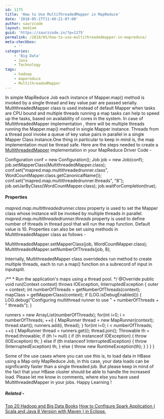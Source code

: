```yaml
---
id: 1175
title: 'How to Use MultiThreadedMapper in MapReduce'
date: '2018-05-27T11:40:21-07:00'
author: saurzcode
layout: medium
guid: 'https://saurzcode.in/?p=1175'
permalink: /2018/05/how-to-use-multithreadedmapper-in-mapreduce/
meta-checkbox:
    - ''
categories:
    - 'Big Data'
    - Java
    - Technology
tags:
    - hadoop
    - mapereduce
    - MultithreadedMapper
---
```


In simple MapReduce Job each instance of Mapper.map() method is invoked by a single thread and key value pair are passed serially. MultithreadedMapper class is used instead of default Mapper when tasks are CPU bound and multiple threads running a map tasks can help to speed up the tasks, based on availability of cores in the system. In case of MultithreadedMapper implementation , there will be multiple threads running the Mapper.map() method in single Mapper instance. Threads from a thread pool invoke a queue of key value pairs in parallel in a single Mapper Class instance.One thing in particular to keep in mind is, the map implementation must be thread safe. Here are the steps needed to create a [MultithreadedMapper](https://hadoop.apache.org/docs/r3.0.0/api/org/apache/hadoop/mapreduce/lib/map/MultithreadedMapper.html) implementation in your MapReduce Driver Code -

Configuration conf = new Configuration();
Job job = new Job(conf);
job.setMapperClass(MultithreadedMapper.class);
conf.set("mapred.map.multithreadedrunner.class", WordCountMapper.class.getCanonicalName());
conf.set("mapred.map.multithreadedrunner.threads", "8");
job.setJarByClass(WordCountMapper.class);
job.waitForCompletion(true);

#### Properties

_mapred.map.multithreadedrunner.class_ property is used to set the Mapper class whose instance will be invoked by multiple threads in parallel. _mapred.map.multithreadedrunner.threads_ property is used to define number of threads in thread pool that will run the map function. Default value is 10. Properties can also be set using methods in MultithreadedMapper class as follows -

MultithreadedMapper.setMapperClass(job, WordCountMapper.class);
MultithreadedMapper.setNumberOfThreads(job, 8);

Internally, MultithreadedMapper class overridedes run method to create multiple threads, each to run a map() function on a subrecord of input in inputsplit.

/\*\*
\* Run the application's maps using a thread pool.
\*/
@Override
public void run(Context context) throws IOException, InterruptedException {
outer = context;
int numberOfThreads = getNumberOfThreads(context);
mapClass = getMapperClass(context);
if (LOG.isDebugEnabled()) {
LOG.debug("Configuring multithread runner to use " + numberOfThreads + 
" threads");
}

runners = new ArrayList<MapRunner>(numberOfThreads);
for(int i=0; i < numberOfThreads; ++i) {
MapRunner thread = new MapRunner(context);
thread.start();
runners.add(i, thread);
}
for(int i=0; i < numberOfThreads; ++i) {
MapRunner thread = runners.get(i);
thread.join();
Throwable th = thread.throwable;
if (th != null) {
if (th instanceof IOException) {
throw (IOException) th;
} else if (th instanceof InterruptedException) {
throw (InterruptedException) th;
} else {
throw new RuntimeException(th);
}
}
}
}

Some of the use cases where you can use this is, to load data in HBase using a Map only MapReduce Job, in this case, your data loads can be significantly faster than a single threaded job. But please keep in mind of the fact that your HBase cluster should be able to handle the increased load. Please let me know in comments, where else you have used MultithreadedMapper in your jobs. Happy Learning !

##### Related -

[Top 20 Hadoop and Big Data Books](https://saurzcode.in/2014/06/top-20-hadoop-bigdatabooks/) [How to Configure Spark Application ( Scala and Java 8 Version with Maven ) in Eclipse.](https://saurzcode.in/2017/10/configure-spark-application-eclipse/)